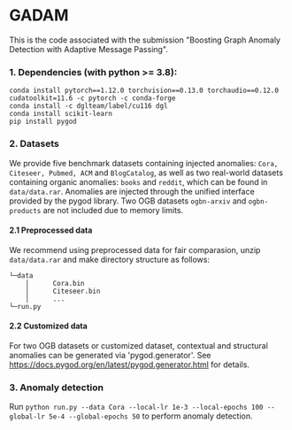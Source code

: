 # GADAM
This is the code associated with the submission "Boosting Graph Anomaly Detection with Adaptive Message Passing".

### 1. Dependencies (with python >= 3.8):
```
conda install pytorch==1.12.0 torchvision==0.13.0 torchaudio==0.12.0 cudatoolkit=11.6 -c pytorch -c conda-forge
conda install -c dglteam/label/cu116 dgl
conda install scikit-learn
pip install pygod
```

### 2. Datasets
We provide five benchmark datasets containing injected anomalies: `Cora, Citeseer, Pubmed, ACM` and `BlogCatalog`, as well as two real-world datasets containing organic anomalies: `books` and `reddit`, which can be found in `data/data.rar`. Anomalies are injected through the unified interface provided by the pygod library.
Two OGB datasets `ogbn-arxiv` and `ogbn-products` are not included due to memory limits.

#### 2.1 Preprocessed data
We recommend using preprocessed data for fair comparasion, unzip `data/data.rar` and make directory structure as follows:
```
└─data
    │      Cora.bin
    │      Citeseer.bin
    │      ...
└─run.py
```

#### 2.2 Customized data
For two OGB datasets or customized dataset, contextual and structural anomalies can be generated via 'pygod.generator'. See https://docs.pygod.org/en/latest/pygod.generator.html for details.

### 3. Anomaly detection
Run `python run.py --data Cora --local-lr 1e-3 --local-epochs 100 --global-lr 5e-4 --global-epochs 50` to perform anomaly detection.
